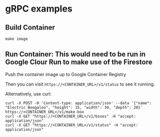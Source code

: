# gRPC examples

## Build Container

```
make image
```

## Run Container: This would need to be run in Google Clour Run to make use of the Firestore

Push the container image up to Google Container Registry

Then you can visit `https://<CONTAINER_URL>/v1/status` to see it running.

Alternatively, use curl:

```
curl -X POST -H 'Content-type: application/json' --data '{"name": "Electric Boogaloo", "height": 15, "width": 30, "depth": 20}' https://<CONTAINER_URL>/v1/make-box
curl -X GET "https://<CONTAINER_URL>/v1/boxes" -H "accept: application/json"
curl -X GET "https://<CONTAINER_URL>/v1/status" -H "accept: application/json"
```
